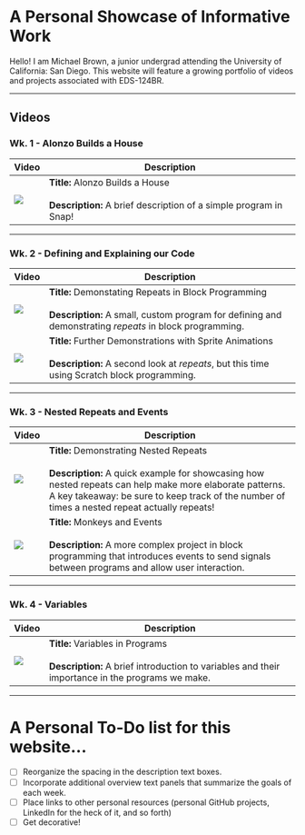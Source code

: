 # A Personal Showcase of Informative Work

Hello! I am Michael Brown, a junior undergrad attending the University of California: San Diego. This website will feature a growing portfolio of videos and projects associated with EDS-124BR.

-------

## Videos

### Wk. 1 - Alonzo Builds a House

| Video | Description |
| ----- | ----------- |
| [![](http://img.youtube.com/vi/vb5EIfMo3XU/0.jpg)](http://www.youtube.com/watch?v=vb5EIfMo3XU "Alonzo's House") | **Title:** Alonzo Builds a House <br /> <br /> **Description:** A brief description of a simple program in Snap! |

-------

### Wk. 2 - Defining and Explaining our Code

| Video | Description |
| ----- | ----------- |
| [![](http://img.youtube.com/vi/cgOAmz8ZbdE/0.jpg)](http://www.youtube.com/watch?v=cgOAmz8ZbdE "Repeats in Snap!") | **Title:** Demonstating Repeats in Block Programming <br /> <br /> **Description:** A small, custom program for defining and demonstrating *repeats* in block programming. |
| [![](http://img.youtube.com/vi/hLE3ikbU57o/0.jpg)](http://www.youtube.com/watch?v=hLE3ikbU57o "Repeats in Scratch") | **Title:** Further Demonstrations with Sprite Animations <br /> <br /> **Description:** A second look at *repeats*, but this time using Scratch block programming. |

-------

### Wk. 3 - Nested Repeats and Events

| Video | Description |
| ----- | ----------- |
| [![](http://img.youtube.com/vi/FXnknelgT5U/0.jpg)](http://www.youtube.com/watch?v=FXnknelgT5U "Nested Repeats") | **Title:** Demonstrating Nested Repeats <br /> <br /> **Description:** A quick example for showcasing how nested repeats can help make more elaborate patterns. A key takeaway: be sure to keep track of the number of times a nested repeat actually repeats! |
| [![](http://img.youtube.com/vi/hZ8xH4HHils/0.jpg)](http://www.youtube.com/watch?v=hZ8xH4HHils "") | **Title:** Monkeys and Events <br /> <br /> **Description:** A more complex project in block programming that introduces events to send signals between programs and allow user interaction. |

-------

### Wk. 4 - Variables

| Video | Description |
| ----- | ----------- |
| [![](http://img.youtube.com/vi/65Ai3-F1okQ/0.jpg)](http://www.youtube.com/watch?v=65Ai3-F1okQ "") | **Title:** Variables in Programs <br /> <br /> **Description:** A brief introduction to variables and their importance in the programs we make. |

-------

# A Personal To-Do list for this website...
- [ ] Reorganize the spacing in the description text boxes.
- [ ] Incorporate additional overview text panels that summarize the goals of each week.
- [ ] Place links to other personal resources (personal GitHub projects, LinkedIn for the heck of it, and so forth)
- [ ] Get decorative!
